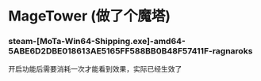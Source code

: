 # MageTower (做了个魔塔)

### steam-[MoTa-Win64-Shipping.exe]-amd64-5ABE6D2DBE018613AE5165FF588BB0B48F57411F-ragnaroks
开启功能后需要消耗一次才能看到效果，实际已经生效了